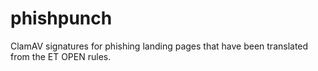 # phishpunch

ClamAV signatures for phishing landing pages that have been translated from the ET OPEN rules.
